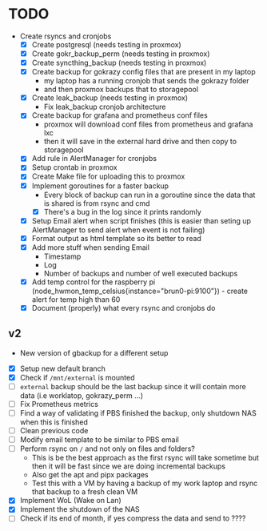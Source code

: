 # TODO

- Create rsyncs and cronjobs
  - [x] Create postgresql (needs testing in proxmox)
  - [x] Create gokr_backup_perm (needs testing in proxmox)
  - [x] Create syncthing_backup (needs testing in proxmox)
  - [x] Create backup for gokrazy config files that are present in my laptop
	- my laptop has a running cronjob that sends the gokrazy folder
	- and then proxmox backups that to storagepool
  - [x] Create leak_backup (needs testing in proxmox)
	- Fix leak_backup cronjob architecture
  - [x] Create backup for grafana and prometheus conf files
	- proxmox will download conf files from prometheus and grafana lxc
	- then it will save in the external hard drive and then copy to storagepool
  - [x] Add rule in AlertManager for cronjobs
  - [x] Setup crontab in proxmox
  - [x] Create Make file for uploading this to proxmox
  - [x] Implement goroutines for a faster backup
	- Every block of backup can run in a goroutine since the data that is shared is from rsync and cmd
	- [x] There's a bug in the log since it prints randomly
  - [x] Setup Email alert when script finishes (this is easier than seting up AlertManager to send alert when event is not failing)
  - [x] Format output as html template so its better to read
  - [x] Add more stuff when sending Email
	- Timestamp
	- Log
	- Number of backups and number of well executed backups
  - [x] Add temp control for the raspberry pi (node_hwmon_temp_celsius{instance="brun0-pi:9100"}) - create alert for temp high than 60
  - [x] Document (properly) what every rsync and cronjobs do

## v2

- New version of gbackup for a different setup

- [x] Setup new default branch
- [x] Check if `/mnt/external` is mounted
- [ ] `external` backup should be the last backup since it will contain more data (i.e worklatop, gokrazy_perm ...)
- [ ] Fix Prometheus metrics
- [ ] Find a way of validating if PBS finished the backup, only shutdown NAS when this is finished
- [ ] Clean previous code
- [ ] Modify email template to be similar to PBS email
- [ ] Perform rsync on `/` and not only on files and folders?
  - This is be the best approach as the first rsync will take sometime but then it will be fast since we are doing incremental backups
  - Also get the apt and pipx packages
  - Test this with a VM by having a backup of my work laptop and rsync that backup to a fresh clean VM
- [x] Implement WoL (Wake on Lan)
- [x] Implement the shutdown of the NAS
- [ ] Check if its end of month, if yes compress the data and send to ????
